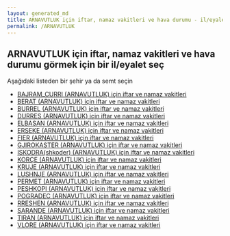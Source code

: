 ```yaml
---
layout: generated_md
title: ARNAVUTLUK için iftar, namaz vakitleri ve hava durumu - il/eyalet seç
permalink: /ARNAVUTLUK
---
```


## ARNAVUTLUK için iftar, namaz vakitleri ve hava durumu  görmek için bir il/eyalet seç

Aşağıdaki listeden bir şehir ya da semt seçin

* [BAJRAM_CURRI (ARNAVUTLUK) için iftar ve namaz vakitleri](/ARNAVUTLUK/BAJRAM_CURRI)
* [BERAT (ARNAVUTLUK) için iftar ve namaz vakitleri](/ARNAVUTLUK/BERAT)
* [BURREL (ARNAVUTLUK) için iftar ve namaz vakitleri](/ARNAVUTLUK/BURREL)
* [DURRES (ARNAVUTLUK) için iftar ve namaz vakitleri](/ARNAVUTLUK/DURRES)
* [ELBASAN (ARNAVUTLUK) için iftar ve namaz vakitleri](/ARNAVUTLUK/ELBASAN)
* [ERSEKE (ARNAVUTLUK) için iftar ve namaz vakitleri](/ARNAVUTLUK/ERSEKE)
* [FIER (ARNAVUTLUK) için iftar ve namaz vakitleri](/ARNAVUTLUK/FIER)
* [GJIROKASTER (ARNAVUTLUK) için iftar ve namaz vakitleri](/ARNAVUTLUK/GJIROKASTER)
* [ISKODRA(shkoder) (ARNAVUTLUK) için iftar ve namaz vakitleri](/ARNAVUTLUK/ISKODRA(shkoder))
* [KORÇE (ARNAVUTLUK) için iftar ve namaz vakitleri](/ARNAVUTLUK/KORÇE)
* [KRUJE (ARNAVUTLUK) için iftar ve namaz vakitleri](/ARNAVUTLUK/KRUJE)
* [LUSHNJE (ARNAVUTLUK) için iftar ve namaz vakitleri](/ARNAVUTLUK/LUSHNJE)
* [PERMET (ARNAVUTLUK) için iftar ve namaz vakitleri](/ARNAVUTLUK/PERMET)
* [PESHKOPI (ARNAVUTLUK) için iftar ve namaz vakitleri](/ARNAVUTLUK/PESHKOPI)
* [POGRADEC (ARNAVUTLUK) için iftar ve namaz vakitleri](/ARNAVUTLUK/POGRADEC)
* [RRESHEN (ARNAVUTLUK) için iftar ve namaz vakitleri](/ARNAVUTLUK/RRESHEN)
* [SARANDE (ARNAVUTLUK) için iftar ve namaz vakitleri](/ARNAVUTLUK/SARANDE)
* [TIRAN (ARNAVUTLUK) için iftar ve namaz vakitleri](/ARNAVUTLUK/TIRAN)
* [VLORE (ARNAVUTLUK) için iftar ve namaz vakitleri](/ARNAVUTLUK/VLORE)

